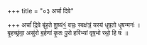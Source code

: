+++
title = "०३ अर्चा दिवे"

+++
अर्चा॑ दि॒वे बृ॑ह॒ते शू॒ष्यं१॒॑ वचः॒ स्वक्ष॑त्रं॒ यस्य॑ धृष॒तो धृ॒षन्मनः॑ ।  
बृ॒हच्छ्र॑वा॒ असु॑रो ब॒र्हणा॑ कृ॒तः पु॒रो हरि॑भ्यां वृष॒भो रथो॒ हि षः ॥